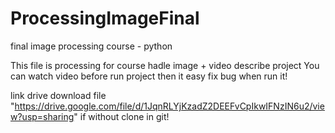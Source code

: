 # ProcessingImageFinal
final image processing course - python 


This file is processing for course hadle image + video describe project 
You can watch video before run project then it easy fix bug when run it! 


link drive download file "https://drive.google.com/file/d/1JqnRLYjKzadZ2DEEFvCpIkwIFNzIN6u2/view?usp=sharing" if without clone in git!